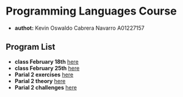 # Programming Languages Course
- **authot:** Kevin Oswaldo Cabrera Navarro A01227157

## Program List
- **class February 18th** [here](scheeme/0218.scm)
- **class February 25th** [here](scheeme/0225.scm)
- **Parial 2 exercises** [here](scheeme/exercises.scm)
- **Parial 2 theory** [here](scheeme/theory.scm)
- **Parial 2 challenges** [here](scheeme/challenges.scm)
